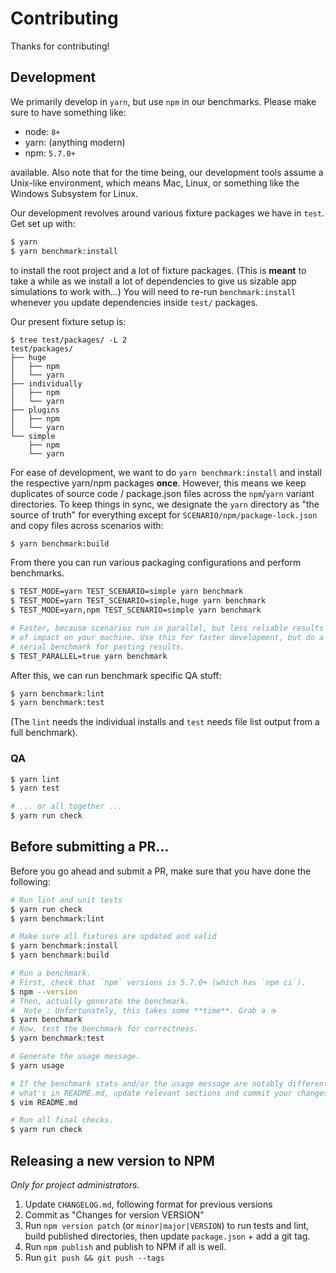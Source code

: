 Contributing
============

Thanks for contributing!

## Development

We primarily develop in `yarn`, but use `npm` in our benchmarks. Please make sure to have something like:

* node: `8+`
* yarn: (anything modern)
* npm:  `5.7.0+`

available. Also note that for the time being, our development tools assume a Unix-like environment, which means Mac, Linux, or something like the Windows Subsystem for Linux.

Our development revolves around various fixture packages we have in `test`. Get set up with:

```sh
$ yarn
$ yarn benchmark:install
```

to install the root project and a lot of fixture packages. (This is **meant** to take a while as we install a lot of dependencies to give us sizable app simulations to work with...) You will need to re-run `benchmark:install` whenever you update dependencies inside `test/` packages.

Our present fixture setup is:

```
$ tree test/packages/ -L 2
test/packages/
├── huge
│   ├── npm
│   └── yarn
├── individually
│   ├── npm
│   └── yarn
├── plugins
│   ├── npm
│   └── yarn
└── simple
    ├── npm
    └── yarn
```

For ease of development, we want to do `yarn benchmark:install` and install the respective yarn/npm packages **once**. However, this means we keep duplicates of source code / package.json files across the `npm`/`yarn` variant directories. To keep things in sync, we designate the `yarn` directory as "the source of truth" for everything except for `SCENARIO/npm/package-lock.json` and copy files across scenarios with:

```sh
$ yarn benchmark:build
```

From there you can run various packaging configurations and perform benchmarks.

```sh
$ TEST_MODE=yarn TEST_SCENARIO=simple yarn benchmark
$ TEST_MODE=yarn TEST_SCENARIO=simple,huge yarn benchmark
$ TEST_MODE=yarn,npm TEST_SCENARIO=simple yarn benchmark

# Faster, because scenarios run in parallel, but less reliable results because
# of impact on your machine. Use this for faster development, but do a normal
# serial benchmark for pasting results.
$ TEST_PARALLEL=true yarn benchmark
```

After this, we can run benchmark specific QA stuff:

```sh
$ yarn benchmark:lint
$ yarn benchmark:test
```

(The `lint` needs the individual installs and `test` needs file list output from a full benchmark).

### QA

```sh
$ yarn lint
$ yarn test

# ... or all together ...
$ yarn run check
```

## Before submitting a PR...

Before you go ahead and submit a PR, make sure that you have done the following:

```sh
# Run lint and unit tests
$ yarn run check
$ yarn benchmark:lint

# Make sure all fixtures are updated and valid
$ yarn benchmark:install
$ yarn benchmark:build

# Run a benchmark.
# First, check that `npm` versions is 5.7.0+ (which has `npm ci`).
$ npm --version
# Then, actually generate the benchmark.
# _Note_: Unfortunately, this takes some **time**. Grab a ☕
$ yarn benchmark
# Now, test the benchmark for correctness.
$ yarn benchmark:test

# Generate the usage message.
$ yarn usage

# If the benchmark stats and/or the usage message are notably different than
# what's in README.md, update relevant sections and commit your changes.
$ vim README.md

# Run all final checks.
$ yarn run check
```

## Releasing a new version to NPM

_Only for project administrators_.

1. Update `CHANGELOG.md`, following format for previous versions
2. Commit as "Changes for version VERSION"
3. Run `npm version patch` (or `minor|major|VERSION`) to run tests and lint,
   build published directories, then update `package.json` + add a git tag.
4. Run `npm publish` and publish to NPM if all is well.
5. Run `git push && git push --tags`
